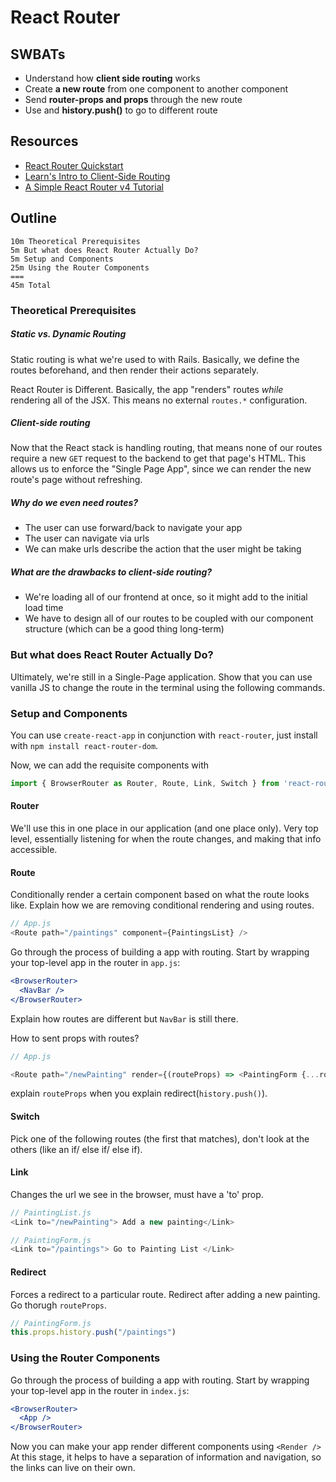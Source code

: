 # React Router

## SWBATs
* Understand how **client side routing** works
* Create **a new route** from one component to another component
* Send **router-props and props** through the new route
* Use **<Link/>** and **history.push()** to go to different route

## Resources
* [React Router Quickstart](https://reacttraining.com/react-router/web/guides/quick-start)
* [Learn's Intro to Client-Side Routing](https://github.com/learn-co-curriculum/react-introduction-to-react-router)
* [A Simple React Router v4 Tutorial](https://medium.com/@pshrmn/a-simple-react-router-v4-tutorial-7f23ff27adf)

## Outline

    10m Theoretical Prerequisites
    5m But what does React Router Actually Do?
    5m Setup and Components
    25m Using the Router Components
    ===
    45m Total

### Theoretical Prerequisites

##### Static vs. Dynamic Routing

Static routing is what we're used to with Rails. Basically, we define the routes beforehand, and then render their actions separately.

React Router is Different. Basically, the app "renders" routes _while_ rendering all of the JSX. This means no external `routes.*` configuration.

##### Client-side routing

Now that the React stack is handling routing, that means none of our routes require a new `GET` request to the backend to get that page's HTML. This allows us to enforce the "Single Page App", since we can render the new route's page without refreshing.

##### Why do we even need routes?

* The user can use forward/back to navigate your app
* The user can navigate via urls
* We can make urls describe the action that the user might be taking

##### What are the drawbacks to client-side routing?

* We're loading all of our frontend at once, so it might add to the initial load time
* We have to design all of our routes to be coupled with our component structure (which can be a good thing long-term)

### But what does React Router Actually Do?

Ultimately, we're still in a Single-Page application. Show that you can use vanilla JS to change the route in the terminal using the following commands.

### Setup and Components

You can use `create-react-app` in conjunction with `react-router`, just install with `npm install react-router-dom`.

Now, we can add the requisite components with

```js
import { BrowserRouter as Router, Route, Link, Switch } from 'react-router-dom';
```

#### Router

We'll use this in one place in our application (and one place only). Very top level, essentially listening for when the route changes, and making that info accessible.

#### Route

Conditionally render a certain component based on what the route looks like. Explain how we are removing conditional rendering and using routes.

```js
// App.js
<Route path="/paintings" component={PaintingsList} />
```

Go through the process of building a app with routing. Start by wrapping your top-level app in the router in `app.js`:

```jsx
<BrowserRouter>
  <NavBar />
</BrowserRouter>
```
Explain how routes are different but `NavBar` is still there.

How to sent props with routes?

```js
// App.js

<Route path="/newPainting" render={(routeProps) => <PaintingForm {...routeProps} addPainting={this.addPainting}/>} />
```
explain `routeProps` when you explain redirect(`history.push()`).

#### Switch

Pick one of the following routes (the first that matches), don't look at the others (like an if/ else if/ else if).

#### Link

Changes the url we see in the browser, must have a 'to' prop.

```js
// PaintingList.js
<Link to="/newPainting"> Add a new painting</Link>

// PaintingForm.js
<Link to="/paintings"> Go to Painting List </Link>

```

#### Redirect

Forces a redirect to a particular route. Redirect after adding a new painting. Go thorugh `routeProps`.

```js
// PaintingForm.js
this.props.history.push("/paintings")
```

### Using the Router Components

Go through the process of building a app with routing. Start by wrapping your top-level app in the router in `index.js`:

```jsx
<BrowserRouter>
  <App />
</BrowserRouter>
```

Now you can make your app render different components using `<Render />` At this stage, it helps to have a separation of information and navigation, so the links can live on their own.